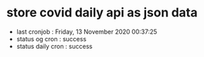 # store covid daily api as json data

- last cronjob : Friday, 13 November 2020 00:37:25
- status og cron : success
- status daily cron : success
      
      